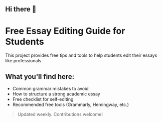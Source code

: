 ## Hi there 👋

<!--
**essayeditingforstudent/Essayeditingforstudent** is a ✨ _special_ ✨ repository because its `README.md` (this file) appears on your GitHub profile.

Here are some ideas to get you started:

- 🔭 I’m currently working on ...
- 🌱 I’m currently learning ...
- 👯 I’m looking to collaborate on ...
- 🤔 I’m looking for help with ...
- 💬 Ask me about ...
- 📫 How to reach me: ...
- 😄 Pronouns: ...
- ⚡ Fun fact: ...
-->
# Free Essay Editing Guide for Students

This project provides free tips and tools to help students edit their essays like professionals.

## What you'll find here:
- Common grammar mistakes to avoid
- How to structure a strong academic essay
- Free checklist for self-editing
- Recommended free tools (Grammarly, Hemingway, etc.)

> Updated weekly. Contributions welcome!
